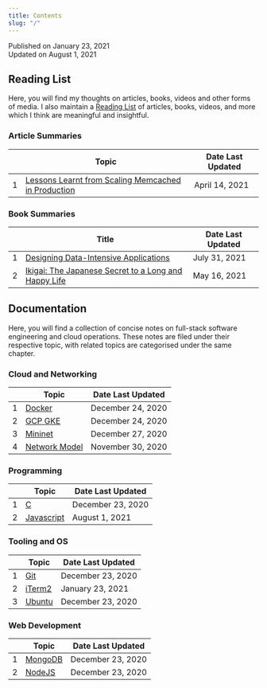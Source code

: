 ```yaml
---
title: Contents
slug: "/"
---
```


Published on January 23, 2021  
Updated on August 1, 2021

## Reading List

Here, you will find my thoughts on articles, books, videos and other forms of media. I also maintain a [Reading List](reading-list) of articles, books, videos, and more which I think are meaningful and insightful.

### Article Summaries

<div class="contentTableContainer">

|     | Topic                                                                    | Date Last Updated |
| --- | ------------------------------------------------------------------------ | ----------------- |
| 1   | [Lessons Learnt from Scaling Memcached in Production](scaling-memcached) | April 14, 2021    |

</div>

### Book Summaries

<div class="contentTableContainer">

|     | Title                                                                   | Date Last Updated |
| --- | ----------------------------------------------------------------------- | ----------------- |
| 1   | [Designing Data-Intensive Applications](reliable-scalable-maintainable) | July 31, 2021     |
| 2   | [Ikigai: The Japanese Secret to a Long and Happy Life](ikigai)          | May 16, 2021      |

</div>

## Documentation

Here, you will find a collection of concise notes on full-stack software engineering and cloud operations. These notes are filed under their respective topic, with related topics are categorised under the same chapter.

### Cloud and Networking

<div class="contentTableContainer">

|     | Topic                          | Date Last Updated |
| --- | ------------------------------ | ----------------- |
| 1   | [Docker](docker-cheatsheet)    | December 24, 2020 |
| 2   | [GCP GKE](gcp-gke-cheatsheet)  | December 24, 2020 |
| 3   | [Mininet](mininet-setup)       | December 27, 2020 |
| 4   | [Network Model](network-model) | November 30, 2020 |

</div>

### Programming

<div class="contentTableContainer">

|     | Topic                       | Date Last Updated |
| --- | --------------------------- | ----------------- |
| 1   | [C](c-cheatsheet)           | December 23, 2020 |
| 2   | [Javascript](js-cheatsheet) | August 1, 2021    |

</div>

### Tooling and OS

<div class="contentTableContainer">

|     | Topic                          | Date Last Updated |
| --- | ------------------------------ | ----------------- |
| 1   | [Git](git-cheatsheet)          | December 23, 2020 |
| 2   | [iTerm2](iterm2-cheatsheet)    | January 23, 2021  |
| 3   | [Ubuntu](os-ubuntu-cheatsheet) | December 23, 2020 |

</div>

### Web Development

<div class="contentTableContainer">

|     | Topic                        | Date Last Updated |
| --- | ---------------------------- | ----------------- |
| 1   | [MongoDB](mongodb-setup)     | December 23, 2020 |
| 2   | [NodeJS](nodejs-auto-reload) | December 23, 2020 |

</div>
